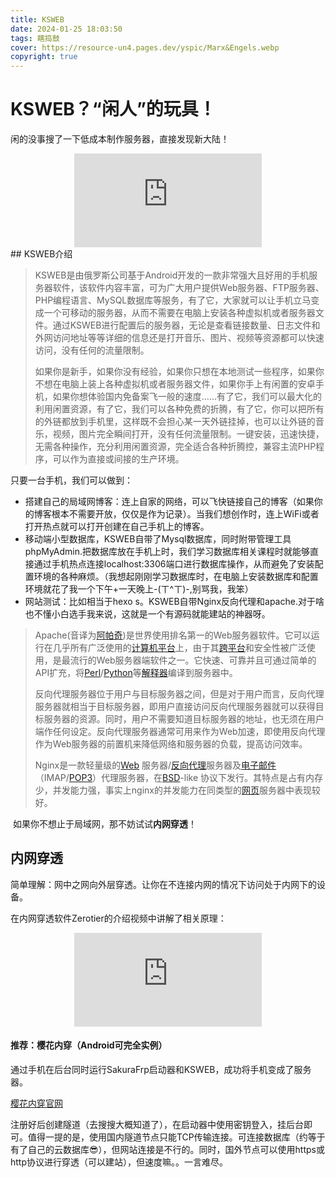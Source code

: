 ```yaml
---
title: KSWEB
date: 2024-01-25 18:03:50
tags: 瞎捣鼓
cover: https://resource-un4.pages.dev/yspic/Marx&Engels.webp
copyright: true
---
```


# KSWEB？“闲人”的玩具！

闲的没事搜了一下低成本制作服务器，直接发现新大陆！

<div align=center class="aspect-ratio">
    <iframe src="https://player.bilibili.com/player.html?aid=508003641&&page=1&as_wide=1&high_quality=1&danmaku=0&autoplay=0" 
    scrolling="no" 
    border="0" 
    frameborder="no" 
    framespacing="0" 
    high_quality=1
    danmaku=1 
    allowfullscreen="true"> 
    </iframe>
</div>
## KSWEB介绍

> ​	KSWEB是由俄罗斯公司基于Android开发的一款非常强大且好用的手机服务器软件，该软件内容丰富，可为广大用户提供Web服务器、FTP服务器、PHP编程语言、MySQL数据库等服务，有了它，大家就可以让手机立马变成一个可移动的服务器，从而不需要在电脑上安装各种虚拟机或者服务器文件。通过KSWEB进行配置后的服务器，无论是查看链接数量、日志文件和外网访问地址等等详细的信息还是打开音乐、图片、视频等资源都可以快速访问，没有任何的流量限制。
>
> 如果你是新手，如果你没有经验，如果你只想在本地测试一些程序，如果你不想在电脑上装上各种虚拟机或者服务器文件，如果你手上有闲置的安卓手机，如果你想体验国内免备案飞一般的速度……有了它，我们可以最大化的利用闲置资源，有了它，我们可以各种免费的折腾，有了它，你可以把所有的外链都放到手机里，这样既不会担心某一天外链挂掉，也可以让外链的音乐，视频，图片完全瞬间打开，没有任何流量限制。一键安装，迅速快捷，无需各种操作，充分利用闲置资源，完全适合各种折腾控，兼容主流PHP程序，可以作为直接或间接的生产环境。

只要一台手机，我们可以做到：

- 搭建自己的局域网博客：连上自家的网络，可以飞快链接自己的博客（如果你的博客根本不需要开放，仅仅是作为记录）。当我们想创作时，连上WiFi或者打开热点就可以打开创建在自己手机上的博客。
- 移动端小型数据库，KSWEB自带了Mysql数据库，同时附带管理工具phpMyAdmin.把数据库放在手机上时，我们学习数据库相关课程时就能够直接通过手机热点连接localhost:3306端口进行数据库操作，从而避免了安装配置环境的各种麻烦。（我想起刚刚学习数据库时，在电脑上安装数据库和配置环境就花了我一个下午+一天晚上-(ㄒ^ㄒ)-,别骂我，我笨）
- 网站测试：比如相当于hexo s。KSWEB自带Nginx反向代理和apache.对于啥也不懂小白选手我来说，这就是一个有源码就能建站的神器呀。

> Apache(音译为[阿帕奇](https://baike.baidu.com/item/阿帕奇/374191?fromModule=lemma_inlink))是世界使用排名第一的Web服务器软件。它可以运行在几乎所有广泛使用的[计算机平台](https://baike.baidu.com/item/计算机平台/2606037?fromModule=lemma_inlink)上，由于其[跨平台](https://baike.baidu.com/item/跨平台/8558902?fromModule=lemma_inlink)和安全性被广泛使用，是最流行的Web服务器端软件之一。它快速、可靠并且可通过简单的API扩充，将[Perl](https://baike.baidu.com/item/Perl/0?fromModule=lemma_inlink)/[Python](https://baike.baidu.com/item/Python/0?fromModule=lemma_inlink)等[解释器](https://baike.baidu.com/item/解释器/10418965?fromModule=lemma_inlink)编译到服务器中。
>
> 反向代理服务器位于用户与目标服务器之间，但是对于用户而言，反向代理服务器就相当于目标服务器，即用户直接访问反向代理服务器就可以获得目标服务器的资源。同时，用户不需要知道目标服务器的地址，也无须在用户端作任何设定。反向代理服务器通常可用来作为Web加速，即使用反向代理作为Web服务器的前置机来降低网络和服务器的负载，提高访问效率。
>
> Nginx是一款轻量级的[Web](https://baike.baidu.com/item/Web/150564?fromModule=lemma_inlink) 服务器/[反向代理](https://baike.baidu.com/item/反向代理/7793488?fromModule=lemma_inlink)服务器及[电子邮件](https://baike.baidu.com/item/电子邮件/111106?fromModule=lemma_inlink)（IMAP/[POP3](https://baike.baidu.com/item/POP3/175122?fromModule=lemma_inlink)）代理服务器，在[BSD](https://baike.baidu.com/item/BSD/3794498?fromModule=lemma_inlink)-like 协议下发行。其特点是占有内存少，并发能力强，事实上nginx的并发能力在同类型的[网页](https://baike.baidu.com/item/网页/99347?fromModule=lemma_inlink)服务器中表现较好。

​	如果你不想止于局域网，那不妨试试**内网穿透**！

## 内网穿透

简单理解：网中之网向外层穿透。让你在不连接内网的情况下访问处于内网下的设备。

在内网穿透软件Zerotier的介绍视频中讲解了相关原理：

<div align=center class="aspect-ratio">
    <iframe src="https://player.bilibili.com/player.html?bvid=BV1oL411Y7pB&cid=1108384856&&page=1&as_wide=1&high_quality=1&danmaku=0&autoplay=0" s
    scrolling="no" 
    border="0" 
    frameborder="no" 
    framespacing="0" 
    high_quality=1
    danmaku=1 
    allowfullscreen="true"> 
    </iframe>
</div>

#### 推荐：樱花内穿（Android可完全实例）

通过手机在后台同时运行SakuraFrp启动器和KSWEB，成功将手机变成了服务器。

[樱花内穿官网](https://www.natfrp.com/)

注册好后创建隧道（去搜搜大概知道了），在启动器中使用密钥登入，挂后台即可。值得一提的是，使用国内隧道节点只能TCP传输连接。可连接数据库（约等于有了自己的云数据库😎），但网站连接是不行的。同时，国外节点可以使用https或http协议进行穿透（可以建站），但速度嘛。。一言难尽。
